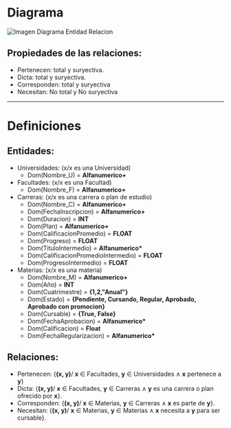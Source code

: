 # Diagrama

![Imagen Diagrama Entidad Relacion](/Documentation/🇪🇸ES/Planificacion_Base_de_Datos/Imagenes/Note%207%20Jul%202024.png)

## Propiedades de las relaciones:
- Pertenecen: total y suryectiva.
- Dicta: total y suryectiva.
- Corresponden: total y suryectiva
- Necesitan: No total y No suryectiva
----------------------------------------------------------------------------------------------
# Definiciones
## Entidades:
- Universidades: (x/x es una Universidad)
    - Dom(Nombre_U) = **Alfanumerico+**
- Facultades: (x/x es una Facultad)
    - Dom(Nombre_F) = **Alfanumerico+**
- Carreras: (x/x es una carrera o plan de estudio)
    - Dom(Nombre_C) = **Alfanumerico+**
    - Dom(FechaInscripcion) = **Alfanumerico+**
    - Dom(Duracion) = **INT**
    - Dom(Plan) = **Alfanumerico+**
    - Dom(CalificacionPromedio) = **FLOAT**
    - Dom(Progreso) = **FLOAT**
    - Dom(TituloIntermedio) = **Alfanumerico\***
    - Dom(CalificacionPromedioIntermedio) = **FLOAT**
    - Dom(ProgresoIntermedio) = **FLOAT**
- Materias: (x/x es una materia)
    - Dom(Nombre_M) = **Alfanumerico+**
    - Dom(Año) = **INT**
    - Dom(Cuatrimestre) = **{1,2,"Anual"}**
    - Dom(Estado) = **{Pendiente, Cursando, Regular, Aprobado, Aprobado con promocion}**
    - Dom(Cursable) = **{True, False}**
    - Dom(FechaAprobacion) = **Alfanumerico\***
    - Dom(Calificacion) = **Float**
    - Dom(FechaRegularizacion) = **Alfanumerico\***
## Relaciones:
- Pertenecen: {**(x, y)**/ **x** ∈ Facultades, **y** ∈ Universidades ∧ **x** pertenece a **y**}
- Dicta: {**(x, y)**/ **x** ∈ Facultades, **y** ∈ Carreras ∧ **y** es una carrera o plan ofrecido por **x**}.
- Corresponden: {**(x, y)**/ **x** ∈ Materias, **y** ∈ Carreras ∧ **x** es parte de **y**}.
- Necesitan: {**(x, y)**/ **x** ∈ Materias, **y** ∈ Materias ∧ **x** necesita a **y** para ser cursable}.

